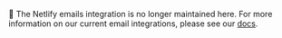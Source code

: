 🚧 The Netlify emails integration is no longer maintained here. For more information on our current email integrations, please see our [docs](https://docs.netlify.com/integrations/email-integration/).
